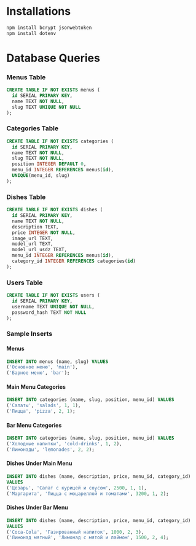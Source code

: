 
# Installations

```bash
npm install bcrypt jsonwebtoken
npm install dotenv
```

# Database Queries

### Menus Table

```sql
CREATE TABLE IF NOT EXISTS menus (
  id SERIAL PRIMARY KEY,
  name TEXT NOT NULL,
  slug TEXT UNIQUE NOT NULL
);
```

### Categories Table

```sql
CREATE TABLE IF NOT EXISTS categories (
  id SERIAL PRIMARY KEY,
  name TEXT NOT NULL,
  slug TEXT NOT NULL,
  position INTEGER DEFAULT 0,
  menu_id INTEGER REFERENCES menus(id),
  UNIQUE(menu_id, slug)
);
```

### Dishes Table

```sql
CREATE TABLE IF NOT EXISTS dishes (
  id SERIAL PRIMARY KEY,
  name TEXT NOT NULL,
  description TEXT,
  price INTEGER NOT NULL,
  image_url TEXT,
  model_url TEXT,
  model_url_usdz TEXT,
  menu_id INTEGER REFERENCES menus(id),
  category_id INTEGER REFERENCES categories(id)
);
```

### Users Table

```sql
CREATE TABLE IF NOT EXISTS users (
  id SERIAL PRIMARY KEY,
  username TEXT UNIQUE NOT NULL,
  password_hash TEXT NOT NULL
);
```

### Sample Inserts

#### Menus

```sql
INSERT INTO menus (name, slug) VALUES
('Основное меню', 'main'),
('Барное меню', 'bar');
```

#### Main Menu Categories

```sql
INSERT INTO categories (name, slug, position, menu_id) VALUES
('Салаты', 'salads', 1, 1),
('Пицца', 'pizza', 2, 1);
```

#### Bar Menu Categories

```sql
INSERT INTO categories (name, slug, position, menu_id) VALUES
('Холодные напитки', 'cold-drinks', 1, 2),
('Лимонады', 'lemonades', 2, 2);
```

#### Dishes Under Main Menu

```sql
INSERT INTO dishes (name, description, price, menu_id, category_id)
VALUES
('Цезарь', 'Салат с курицей и соусом', 2500, 1, 1),
('Маргарита', 'Пицца с моцареллой и томатами', 3200, 1, 2);
```

#### Dishes Under Bar Menu

```sql
INSERT INTO dishes (name, description, price, menu_id, category_id)
VALUES
('Coca-Cola', 'Газированный напиток', 1000, 2, 3),
('Лимонад мятный', 'Лимонад с мятой и лаймом', 1500, 2, 4);
```
